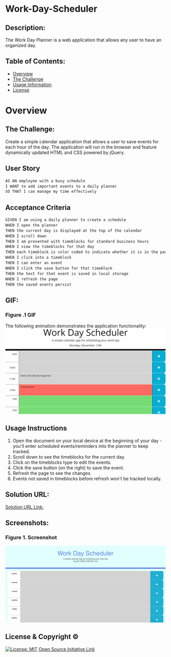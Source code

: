 # Work-Day-Scheduler

  
## Description:
The Work Day Planner is a web application that allows any user to have an organized day.
 
## Table of Contents:
- [Overview](#Overview)
- [The Challenge](#The-Challenge)
- [Usage Information](#Usage-Instructions)
- [License](#License)

# Overview

## The Challenge:
Create a simple calendar application that allows a user to save events for each hour of the day. The application will run in the browser and feature dynamically updated HTML and CSS powered by jQuery. 

## User Story

```md
AS AN employee with a busy schedule
I WANT to add important events to a daily planner
SO THAT I can manage my time effectively
```

## Acceptance Criteria

```md
GIVEN I am using a daily planner to create a schedule
WHEN I open the planner
THEN the current day is displayed at the top of the calendar
WHEN I scroll down
THEN I am presented with timeblocks for standard business hours
WHEN I view the timeblocks for that day
THEN each timeblock is color coded to indicate whether it is in the past, present, or future
WHEN I click into a timeblock
THEN I can enter an event
WHEN I click the save button for that timeblock
THEN the text for that event is saved in local storage
WHEN I refresh the page
THEN the saved events persist
```
## GIF:
### Figure .1 GIF

The following animation demonstrates the application functionality:
![A user clicks on slots on the color-coded calendar and edits the events.](./Images/Example.gif)

## Usage Instructions
1. Open the document on your local device at the beginning of your day - you'll enter scheduled events/reminders into the planner to keep tracked.
2. Scroll down to see the timeblocks for the current day.
3. Click on the timeblocks type to edit the events.
4. Click the save button (on the right) to save the event.
5. Refresh the page to see the changes.
6. Events not saved in timeblocks before refresh won't be tracked locally.

## Solution URL:
[Solution URL Link:](https://fibarrafdec.github.io/Work-Day-Scheduler/)

## Screenshots:
### Figure 1. Screenshot
![](./Images/Captura%20de%20Pantalla%202023-08-28%20a%20la(s)%2020.45.13.png) 

## License & Copyright ©
  
[![License: MIT](https://img.shields.io/badge/License-MIT-yellow.svg)](https://opensource.org/licenses/MIT) [Open Source Initiative Link](https://opensource.org/licenses/MIT)
